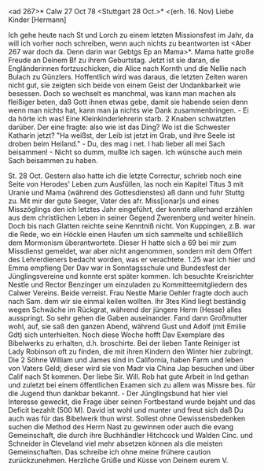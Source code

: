 <ad 267>* Calw 27 Oct 78
 <Stuttgart 28 Oct.>*
 <(erh. 16. Nov)
Liebe Kinder [Hermann]

Ich gehe heute nach St und Lorch zu einem letzten Missionsfest im Jahr, da will ich vorher noch schreiben, wenn auch nichts zu beantworten ist <Aber 267 war doch da. Denn darin war Gebtgs Ep an Mama>*. Mama hatte große Freude an Deinem Bf zu ihrem Geburtstag. Jetzt ist sie daran, die Engländerinnen fortzuschicken, die Alice nach Kornth und die Nellie nach Bulach zu Günzlers. Hoffentlich wird was daraus, die letzten Zeiten waren nicht gut, sie zeigten sich beide von einem Geist der Undankbarkeit wie besessen. Doch so wechselt es manchmal, was kann man machen als fleißiger beten, daß Gott ihnen etwas gebe, damit sie habende seien denn wenn man nichts hat, kann man ja nichts wie Dank zusammenbringen. - Ei da hörte ich was! Eine Kleinkinderlehrerin starb. 2 Knaben schwatzten darüber. Der eine fragte: also wie ist das Ding? Wo ist die Schwester Katharin jetzt? "Ha weißst, der Leib ist jetzt im Grab, und ihre Seele ist droben beim Heiland." - Du, des mag i net. I hab lieber all mei Sach beisammen! - Nicht so dumm, mußte ich sagen. Ich wünsche auch mein Sach beisammen zu haben.

St. 28 Oct. Gestern also hatte ich die letzte Correctur, schrieb noch eine Seite von Herodes' Leben zum Ausfüllen, las noch ein Kapitel Titus 3 mit Uranie und Mama (während des Gottesdienstes) aß dann und fuhr Stuttg zu. Mit mir der gute Seeger, Vater des afr. Miss[ionar]s und eines Misszöglings den ich letztes Jahr eingeführt, der konnte allerhand erzählen aus dem christlichen Leben in seiner Gegend Zwerenberg und weiter hinein. Doch bis nach Glatten reichte seine Kenntniß nicht. Von Kuppingen, z.B. war die Rede, wo ein Höckle einen Haufen um sich sammelte und schließlich dem Mormonism überantwortete. Dieser H hatte sich a 69 bei mir zum Missdienst gemeldet, war aber nicht angenommen, sondern mit dem Offert des Lehrerdieners bedacht worden, was er verachtete. 1.25 war ich hier und Emma empfieng Der Dav war in Sonntagsschule und Bundesfest der Jünglingsvereine und konnte erst später kommen. Ich besuchte Kreisrichter Nestle und Rector Benzinger um einzuladen zu Kommitteemitgliedern des Calwer Vereins. Beide verreist. Frau Nestle Marie Oehler fragte doch auch nach Sam. dem wir sie einmal keilen wollten. Ihr 3tes Kind liegt beständig wegen Schwäche im Rückgrat, während der jüngere Herm (Hesse) alles ausspringt. So sehr gehen die Gaben auseinander. Fand dann Großmutter wohl, auf, sie saß den ganzen Abend, während Gust und Adolf (mit Emilie Gdt) sich unterhielten. Noch diese Woche hofft Dav Exemplare des Bibelwerks zu erhalten, d.h. broschirte. Bei der lieben Tante Reiniger ist Lady Robinson oft zu finden, die mit ihren Kindern den Winter hier zubringt. Die 2 Söhne William und James sind in California, haben Farm und leben von Vaters Geld; dieser wird sie von Madr via China Jap besuchen und über Calif nach St kommen. Der liebe Sir. Will. Rob hat gute Arbeit in Ind gethan und zuletzt bei einem öffentlichen Examen sich zu allem was Missre bes. für die Jugend thun dankbar bekannt. - Der Jünglingsbund hat hier viel Interesse geweckt, die Frage über seinen Fortbestand wurde bejaht und das Deficit bezahlt (500 M). David ist wohl und munter und freut sich daß Du auch was für das Bibelwerk thun wirst. Sollest ohne Gewissensbedenken suchen die Method des Herrn Nast zu gewinnen oder auch die evang Gemeinschaft, die durch ihre Buchhändler Hitchcock und Walden Cinc. und Schneider in Cleveland viel mehr absetzen können als die meisten Gemeinschaften. Das schreibe ich ohne meine frühere caution zurückzunehmen. Herzliche Grüße und Küsse von
 Deinem eurem V.
